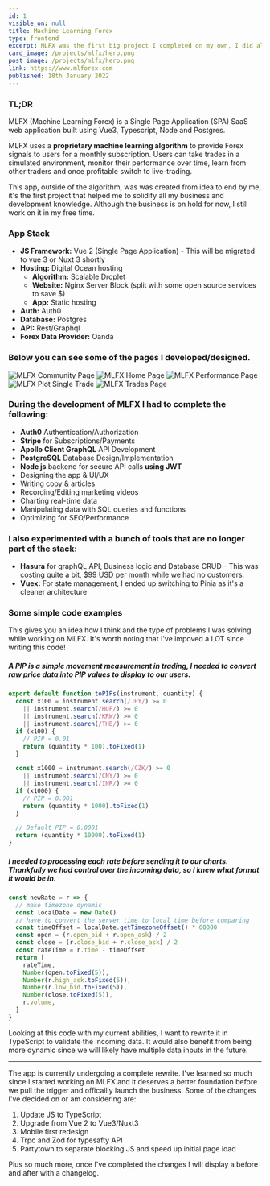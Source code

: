 ```yaml
---
id: 1
visible_on: null
title: Machine Learning Forex
type: frontend
excerpt: MLFX was the first big project I completed on my own, I did all the frontend and most of the backend work. It was a huge learning curve for me and helped me to improve in all areas.
card_image: /projects/mlfx/hero.png
post_image: /projects/mlfx/hero.png
link: https://www.mlforex.com
published: 18th January 2022
---
```


### TL;DR

MLFX (Machine Learning Forex) is a Single Page Application (SPA) SaaS web application built using Vue3, Typescript, Node and Postgres.

MLFX uses a **proprietary machine learning algorithm** to provide Forex signals to users for a monthly subscription. Users can take trades in a simulated environment, monitor their performance over time, learn from other traders and once profitable switch to live-trading.

This app, outside of the algorithm, was was created from idea to end by me, it's the first project that helped me to solidify all my business and development knowledge. Although the business is on hold for now, I still work on it in my free time.

### App Stack

- **JS Framework:** Vue 2 (Single Page Application) - This will be migrated to vue 3 or Nuxt 3 shortly
- **Hosting:** Digital Ocean hosting
  - **Algorithm:** Scalable Droplet
  - **Website:** Nginx Server Block (split with some open source services to save $)
  - **App:** Static hosting
- **Auth:** Auth0
- **Database:** Postgres
- **API:** Rest/Graphql
- **Forex Data Provider:** Oanda
<!-- **:** Rest/Graphql -->

### Below you can see some of the pages I developed/designed.

![MLFX Community Page](/projects/mlfx/community.png)
![MLFX Home Page](/projects/mlfx/home.png)
![MLFX Performance Page](/projects/mlfx/performance.png)
![MLFX Plot Single Trade](/projects/mlfx/plot-single.png)
![MLFX Trades Page](/projects/mlfx/trades.png)

### During the development of MLFX I had to complete the following:

- **Auth0** Authentication/Authorization
- **Stripe** for Subscriptions/Payments
- **Apollo Client GraphQL** API Development
- **PostgreSQL** Database Design/Implementation
- **Node js** backend for secure API calls **using JWT**
- Designing the app & UI/UX
- Writing copy & articles
- Recording/Editing marketing videos
- Charting real-time data
- Manipulating data with SQL queries and functions
- Optimizing for SEO/Performance

### I also experimented with a bunch of tools that are no longer part of the stack:

- **Hasura** for graphQL API, Business logic and Database CRUD - This was costing quite a bit, $99 USD per month while we had no customers.
- **Vuex:** For state management, I ended up switching to Pinia as it's a cleaner architecture


### Some simple code examples
This gives you an idea how I think and the type of problems I was solving while working on MLFX.
It's worth noting that I've impoved a LOT since writing this code!


##### A PIP is a simple movement measurement in trading, I needed to convert raw price data into PIP values to display to our users.

```javascript
export default function toPIPs(instrument, quantity) {
  const x100 = instrument.search(/JPY/) >= 0
    || instrument.search(/HUF/) >= 0
    || instrument.search(/KRW/) >= 0
    || instrument.search(/THB/) >= 0
  if (x100) {
    // PIP = 0.01
    return (quantity * 100).toFixed(1)
  }

  const x1000 = instrument.search(/CZK/) >= 0
    || instrument.search(/CNY/) >= 0
    || instrument.search(/INR/) >= 0
  if (x1000) {
    // PIP = 0.001
    return (quantity * 1000).toFixed(1)
  }

  // Default PIP = 0.0001
  return (quantity * 10000).toFixed(1)
}
  ```

##### I needed to processing each rate before sending it to our charts. Thankfully we had control over the incoming data, so I knew what format it would be in.

```javascript
const newRate = r => {
  // make timezone dynamic
  const localDate = new Date()
  // have to convert the server time to local time before comparing
  const timeOffset = localDate.getTimezoneOffset() * 60000 
  const open = (r.open_bid + r.open_ask) / 2
  const close = (r.close_bid + r.close_ask) / 2
  const rateTime = r.time - timeOffset
  return [
    rateTime,
    Number(open.toFixed(5)),
    Number(r.high_ask.toFixed(5)),
    Number(r.low_bid.toFixed(5)),
    Number(close.toFixed(5)),
    r.volume,
  ]
}
  ```

Looking at this code with my current abilities, I want to rewrite it in TypeScript to validate the incoming data.
It would also benefit from being more dynamic since we will likely have multiple data inputs in the future.

----

The app is currently undergoing a complete rewrite. I've learned so much since I started working on MLFX and it deserves a better foundation before we pull the trigger and officailly launch the business. Some of the changes I've decided on or am considering are:

1. Update JS to TypeScript
2. Upgrade from Vue 2 to Vue3/Nuxt3
3. Mobile first redesign
4. Trpc and Zod for typesafty API
5. Partytown to separate blocking JS and speed up initial page load

Plus so much more, once I've completed the changes I will display a before and after with a changelog.

  
